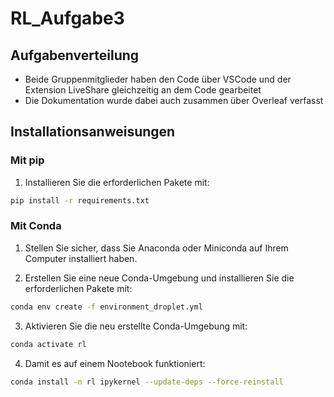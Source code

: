 # RL_Aufgabe3

## Aufgabenverteilung 

- Beide Gruppenmitglieder haben den Code über VSCode und der Extension LiveShare gleichzeitig an dem Code gearbeitet 
- Die Dokumentation wurde dabei auch zusammen über Overleaf verfasst 

## Installationsanweisungen

### Mit pip


1. Installieren Sie die erforderlichen Pakete mit:

```bash
pip install -r requirements.txt
```

### Mit Conda

1. Stellen Sie sicher, dass Sie Anaconda oder Miniconda auf Ihrem Computer installiert haben.

2. Erstellen Sie eine neue Conda-Umgebung und installieren Sie die erforderlichen Pakete mit:

```bash
conda env create -f environment_droplet.yml
```

3. Aktivieren Sie die neu erstellte Conda-Umgebung mit:

```bash
conda activate rl
```
4. Damit es auf einem Nootebook funktioniert:
```bash
conda install -n rl ipykernel --update-deps --force-reinstall
```